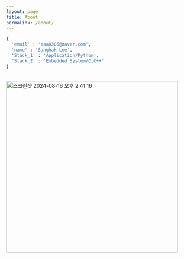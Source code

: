 ```yaml
---
layout: page
title: About
permalink: /about/
---
```


```python
{
  'email' : 'eaa0305@naver.com',
  'name' : 'Sanghak Lee',
  'Stack_1' : 'Application/Python',
  'Stack_2' : 'Embedded System/C,C++'
}
```
<br>
<img width="464" alt="스크린샷 2024-08-16 오후 2 41 16" src="https://github.com/user-attachments/assets/ee92a5f8-c9f9-403f-a60d-bc6da666cc13">
<br>
